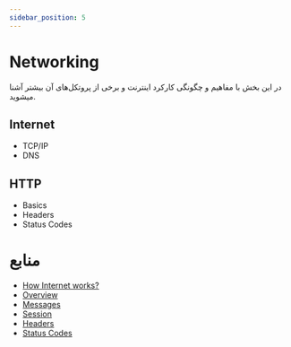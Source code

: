 ```yaml
---
sidebar_position: 5
---
```


# Networking

در این بخش با مفاهیم و چگونگی کارکرد اینترنت و برخی از پروتکل‌های آن بیشتر آشنا میشوید.

## Internet

- TCP/IP
- DNS

## HTTP

- Basics
- Headers
- Status Codes

# منابع

- [How Internet works?](https://cs.fyi/guide/how-does-internet-work)
- [Overview](https://developer.mozilla.org/en-US/docs/Web/HTTP/Overview)
- [Messages](https://developer.mozilla.org/en-US/docs/Web/HTTP/Messages)
- [Session](https://developer.mozilla.org/en-US/docs/Web/HTTP/Session)
- [Headers](https://developer.mozilla.org/en-US/docs/Web/HTTP/Headers)
- [Status Codes](https://developer.mozilla.org/en-US/docs/Web/HTTP/Status)

